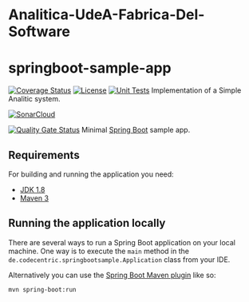 # Analitica-UdeA-Fabrica-Del-Software

# springboot-sample-app

[![Coverage Status](https://coveralls.io/repos/github/codecentric/springboot-sample-app/badge.svg?branch=master)](https://coveralls.io/github/codecentric/springboot-sample-app?branch=master)
[![License](http://img.shields.io/:license-apache-blue.svg)](http://www.apache.org/licenses/LICENSE-2.0.html)
[![Unit Tests](https://github.com/nerivmel/lab22023/actions/workflows/testing.yml/badge.svg)](https://github.com/nerivmel/lab22023/actions/workflows/testing.yml)
Implementation of a Simple Analitic system.

[![SonarCloud](https://sonarcloud.io/images/project_badges/sonarcloud-white.svg)](https://sonarcloud.io/summary/new_code?id=nerivmel_lab22023)

[![Quality Gate Status](https://sonarcloud.io/api/project_badges/measure?project=nerivmel_lab22023&metric=alert_status)](https://sonarcloud.io/summary/new_code?id=nerivmel_lab22023)
Minimal [Spring Boot](http://projects.spring.io/spring-boot/) sample app.

## Requirements

For building and running the application you need:

- [JDK 1.8](http://www.oracle.com/technetwork/java/javase/downloads/jdk8-downloads-2133151.html)
- [Maven 3](https://maven.apache.org)

## Running the application locally

There are several ways to run a Spring Boot application on your local machine. One way is to execute the `main` method in the `de.codecentric.springbootsample.Application` class from your IDE.

Alternatively you can use the [Spring Boot Maven plugin](https://docs.spring.io/spring-boot/docs/current/reference/html/build-tool-plugins-maven-plugin.html) like so:

```shell
mvn spring-boot:run
```
